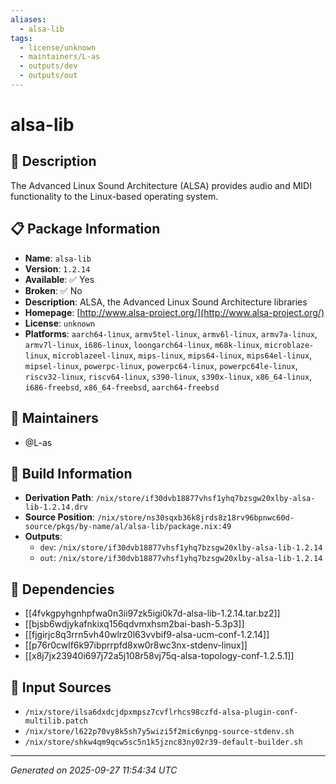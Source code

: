 ```yaml
---
aliases:
  - alsa-lib
tags:
  - license/unknown
  - maintainers/L-as
  - outputs/dev
  - outputs/out
---
```


# alsa-lib

## 📝 Description

The Advanced Linux Sound Architecture (ALSA) provides audio and
MIDI functionality to the Linux-based operating system.


## 📋 Package Information

- **Name**: `alsa-lib`
- **Version**: `1.2.14`
- **Available**: ✅ Yes
- **Broken**: ✅ No
- **Description**: ALSA, the Advanced Linux Sound Architecture libraries
- **Homepage**: [http://www.alsa-project.org/](http://www.alsa-project.org/)
- **License**: `unknown`
- **Platforms**: `aarch64-linux`, `armv5tel-linux`, `armv6l-linux`, `armv7a-linux`, `armv7l-linux`, `i686-linux`, `loongarch64-linux`, `m68k-linux`, `microblaze-linux`, `microblazeel-linux`, `mips-linux`, `mips64-linux`, `mips64el-linux`, `mipsel-linux`, `powerpc-linux`, `powerpc64-linux`, `powerpc64le-linux`, `riscv32-linux`, `riscv64-linux`, `s390-linux`, `s390x-linux`, `x86_64-linux`, `i686-freebsd`, `x86_64-freebsd`, `aarch64-freebsd`
## 👥 Maintainers

- @L-as


## 🔧 Build Information

- **Derivation Path**: `/nix/store/if30dvb18877vhsf1yhq7bzsgw20xlby-alsa-lib-1.2.14.drv`
- **Source Position**: `/nix/store/ns30sqxb36k8jrds8z18rv96bpnwc60d-source/pkgs/by-name/al/alsa-lib/package.nix:49`
- **Outputs**:
  - `dev`:  `/nix/store/if30dvb18877vhsf1yhq7bzsgw20xlby-alsa-lib-1.2.14`
  - `out`:  `/nix/store/if30dvb18877vhsf1yhq7bzsgw20xlby-alsa-lib-1.2.14`

## 🔗 Dependencies

- [[4fvkgpyhgnhpfwa0n3ii97zk5igi0k7d-alsa-lib-1.2.14.tar.bz2]]
- [[bjsb6wdjykafnkixq156qdvmxhsm2bai-bash-5.3p3]]
- [[fjgirjc8q3rrn5vh40wlrz0l63vvbif9-alsa-ucm-conf-1.2.14]]
- [[p76r0cwlf6k97ibprrpfd8xw0r8wc3nx-stdenv-linux]]
- [[x8j7jx23940i697j72a5j108r58vj75q-alsa-topology-conf-1.2.5.1]]

## 📁 Input Sources

- `/nix/store/ilsa6dxdcjdpxmpsz7cvflrhcs98czfd-alsa-plugin-conf-multilib.patch`
- `/nix/store/l622p70vy8k5sh7y5wizi5f2mic6ynpg-source-stdenv.sh`
- `/nix/store/shkw4qm9qcw5sc5n1k5jznc83ny02r39-default-builder.sh`

---
*Generated on 2025-09-27 11:54:34 UTC*
